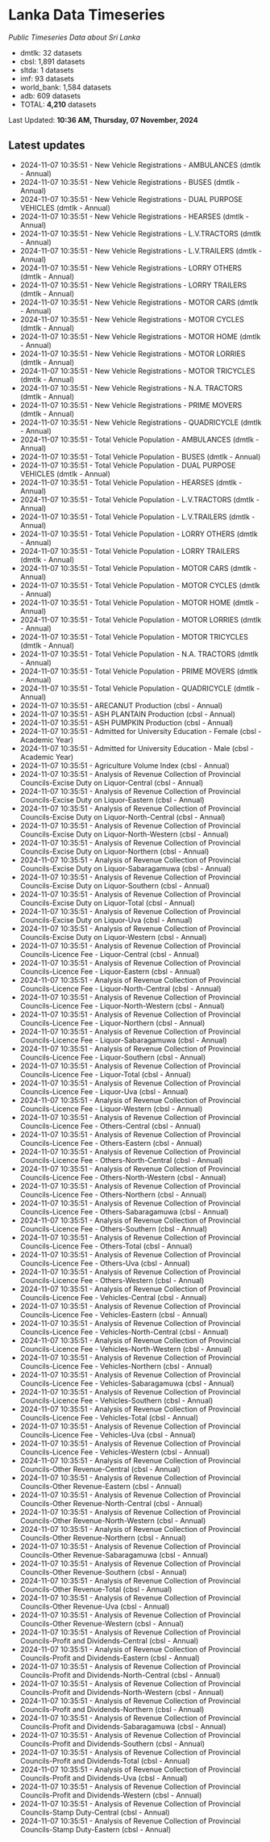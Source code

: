 # Lanka Data Timeseries
*Public Timeseries Data about Sri Lanka*

* dmtlk: 32 datasets
* cbsl: 1,891 datasets
* sltda: 1 datasets
* imf: 93 datasets
* world_bank: 1,584 datasets
* adb: 609 datasets
* TOTAL: **4,210** datasets

Last Updated: **10:36 AM, Thursday, 07 November, 2024**

## Latest updates

* 2024-11-07 10:35:51 - New Vehicle Registrations - AMBULANCES (dmtlk - Annual)
* 2024-11-07 10:35:51 - New Vehicle Registrations - BUSES (dmtlk - Annual)
* 2024-11-07 10:35:51 - New Vehicle Registrations - DUAL PURPOSE VEHICLES (dmtlk - Annual)
* 2024-11-07 10:35:51 - New Vehicle Registrations - HEARSES (dmtlk - Annual)
* 2024-11-07 10:35:51 - New Vehicle Registrations - L.V.TRACTORS (dmtlk - Annual)
* 2024-11-07 10:35:51 - New Vehicle Registrations - L.V.TRAILERS (dmtlk - Annual)
* 2024-11-07 10:35:51 - New Vehicle Registrations - LORRY OTHERS (dmtlk - Annual)
* 2024-11-07 10:35:51 - New Vehicle Registrations - LORRY TRAILERS (dmtlk - Annual)
* 2024-11-07 10:35:51 - New Vehicle Registrations - MOTOR CARS (dmtlk - Annual)
* 2024-11-07 10:35:51 - New Vehicle Registrations - MOTOR CYCLES (dmtlk - Annual)
* 2024-11-07 10:35:51 - New Vehicle Registrations - MOTOR HOME (dmtlk - Annual)
* 2024-11-07 10:35:51 - New Vehicle Registrations - MOTOR LORRIES (dmtlk - Annual)
* 2024-11-07 10:35:51 - New Vehicle Registrations - MOTOR TRICYCLES (dmtlk - Annual)
* 2024-11-07 10:35:51 - New Vehicle Registrations - N.A. TRACTORS (dmtlk - Annual)
* 2024-11-07 10:35:51 - New Vehicle Registrations - PRIME MOVERS (dmtlk - Annual)
* 2024-11-07 10:35:51 - New Vehicle Registrations - QUADRICYCLE (dmtlk - Annual)
* 2024-11-07 10:35:51 - Total Vehicle Population - AMBULANCES (dmtlk - Annual)
* 2024-11-07 10:35:51 - Total Vehicle Population - BUSES (dmtlk - Annual)
* 2024-11-07 10:35:51 - Total Vehicle Population - DUAL PURPOSE VEHICLES (dmtlk - Annual)
* 2024-11-07 10:35:51 - Total Vehicle Population - HEARSES (dmtlk - Annual)
* 2024-11-07 10:35:51 - Total Vehicle Population - L.V.TRACTORS (dmtlk - Annual)
* 2024-11-07 10:35:51 - Total Vehicle Population - L.V.TRAILERS (dmtlk - Annual)
* 2024-11-07 10:35:51 - Total Vehicle Population - LORRY OTHERS (dmtlk - Annual)
* 2024-11-07 10:35:51 - Total Vehicle Population - LORRY TRAILERS (dmtlk - Annual)
* 2024-11-07 10:35:51 - Total Vehicle Population - MOTOR CARS (dmtlk - Annual)
* 2024-11-07 10:35:51 - Total Vehicle Population - MOTOR CYCLES (dmtlk - Annual)
* 2024-11-07 10:35:51 - Total Vehicle Population - MOTOR HOME (dmtlk - Annual)
* 2024-11-07 10:35:51 - Total Vehicle Population - MOTOR LORRIES (dmtlk - Annual)
* 2024-11-07 10:35:51 - Total Vehicle Population - MOTOR TRICYCLES (dmtlk - Annual)
* 2024-11-07 10:35:51 - Total Vehicle Population - N.A. TRACTORS (dmtlk - Annual)
* 2024-11-07 10:35:51 - Total Vehicle Population - PRIME MOVERS (dmtlk - Annual)
* 2024-11-07 10:35:51 - Total Vehicle Population - QUADRICYCLE (dmtlk - Annual)
* 2024-11-07 10:35:51 - ARECANUT Production (cbsl - Annual)
* 2024-11-07 10:35:51 - ASH PLANTAIN Production (cbsl - Annual)
* 2024-11-07 10:35:51 - ASH PUMPKIN Production (cbsl - Annual)
* 2024-11-07 10:35:51 - Admitted for University Education - Female (cbsl - Academic Year)
* 2024-11-07 10:35:51 - Admitted for University Education - Male (cbsl - Academic Year)
* 2024-11-07 10:35:51 - Agriculture Volume Index (cbsl - Annual)
* 2024-11-07 10:35:51 - Analysis of Revenue Collection of Provincial Councils-Excise Duty on Liquor-Central (cbsl - Annual)
* 2024-11-07 10:35:51 - Analysis of Revenue Collection of Provincial Councils-Excise Duty on Liquor-Eastern (cbsl - Annual)
* 2024-11-07 10:35:51 - Analysis of Revenue Collection of Provincial Councils-Excise Duty on Liquor-North-Central (cbsl - Annual)
* 2024-11-07 10:35:51 - Analysis of Revenue Collection of Provincial Councils-Excise Duty on Liquor-North-Western (cbsl - Annual)
* 2024-11-07 10:35:51 - Analysis of Revenue Collection of Provincial Councils-Excise Duty on Liquor-Northern (cbsl - Annual)
* 2024-11-07 10:35:51 - Analysis of Revenue Collection of Provincial Councils-Excise Duty on Liquor-Sabaragamuwa (cbsl - Annual)
* 2024-11-07 10:35:51 - Analysis of Revenue Collection of Provincial Councils-Excise Duty on Liquor-Southern (cbsl - Annual)
* 2024-11-07 10:35:51 - Analysis of Revenue Collection of Provincial Councils-Excise Duty on Liquor-Total (cbsl - Annual)
* 2024-11-07 10:35:51 - Analysis of Revenue Collection of Provincial Councils-Excise Duty on Liquor-Uva (cbsl - Annual)
* 2024-11-07 10:35:51 - Analysis of Revenue Collection of Provincial Councils-Excise Duty on Liquor-Western (cbsl - Annual)
* 2024-11-07 10:35:51 - Analysis of Revenue Collection of Provincial Councils-Licence Fee - Liquor-Central (cbsl - Annual)
* 2024-11-07 10:35:51 - Analysis of Revenue Collection of Provincial Councils-Licence Fee - Liquor-Eastern (cbsl - Annual)
* 2024-11-07 10:35:51 - Analysis of Revenue Collection of Provincial Councils-Licence Fee - Liquor-North-Central (cbsl - Annual)
* 2024-11-07 10:35:51 - Analysis of Revenue Collection of Provincial Councils-Licence Fee - Liquor-North-Western (cbsl - Annual)
* 2024-11-07 10:35:51 - Analysis of Revenue Collection of Provincial Councils-Licence Fee - Liquor-Northern (cbsl - Annual)
* 2024-11-07 10:35:51 - Analysis of Revenue Collection of Provincial Councils-Licence Fee - Liquor-Sabaragamuwa (cbsl - Annual)
* 2024-11-07 10:35:51 - Analysis of Revenue Collection of Provincial Councils-Licence Fee - Liquor-Southern (cbsl - Annual)
* 2024-11-07 10:35:51 - Analysis of Revenue Collection of Provincial Councils-Licence Fee - Liquor-Total (cbsl - Annual)
* 2024-11-07 10:35:51 - Analysis of Revenue Collection of Provincial Councils-Licence Fee - Liquor-Uva (cbsl - Annual)
* 2024-11-07 10:35:51 - Analysis of Revenue Collection of Provincial Councils-Licence Fee - Liquor-Western (cbsl - Annual)
* 2024-11-07 10:35:51 - Analysis of Revenue Collection of Provincial Councils-Licence Fee - Others-Central (cbsl - Annual)
* 2024-11-07 10:35:51 - Analysis of Revenue Collection of Provincial Councils-Licence Fee - Others-Eastern (cbsl - Annual)
* 2024-11-07 10:35:51 - Analysis of Revenue Collection of Provincial Councils-Licence Fee - Others-North-Central (cbsl - Annual)
* 2024-11-07 10:35:51 - Analysis of Revenue Collection of Provincial Councils-Licence Fee - Others-North-Western (cbsl - Annual)
* 2024-11-07 10:35:51 - Analysis of Revenue Collection of Provincial Councils-Licence Fee - Others-Northern (cbsl - Annual)
* 2024-11-07 10:35:51 - Analysis of Revenue Collection of Provincial Councils-Licence Fee - Others-Sabaragamuwa (cbsl - Annual)
* 2024-11-07 10:35:51 - Analysis of Revenue Collection of Provincial Councils-Licence Fee - Others-Southern (cbsl - Annual)
* 2024-11-07 10:35:51 - Analysis of Revenue Collection of Provincial Councils-Licence Fee - Others-Total (cbsl - Annual)
* 2024-11-07 10:35:51 - Analysis of Revenue Collection of Provincial Councils-Licence Fee - Others-Uva (cbsl - Annual)
* 2024-11-07 10:35:51 - Analysis of Revenue Collection of Provincial Councils-Licence Fee - Others-Western (cbsl - Annual)
* 2024-11-07 10:35:51 - Analysis of Revenue Collection of Provincial Councils-Licence Fee - Vehicles-Central (cbsl - Annual)
* 2024-11-07 10:35:51 - Analysis of Revenue Collection of Provincial Councils-Licence Fee - Vehicles-Eastern (cbsl - Annual)
* 2024-11-07 10:35:51 - Analysis of Revenue Collection of Provincial Councils-Licence Fee - Vehicles-North-Central (cbsl - Annual)
* 2024-11-07 10:35:51 - Analysis of Revenue Collection of Provincial Councils-Licence Fee - Vehicles-North-Western (cbsl - Annual)
* 2024-11-07 10:35:51 - Analysis of Revenue Collection of Provincial Councils-Licence Fee - Vehicles-Northern (cbsl - Annual)
* 2024-11-07 10:35:51 - Analysis of Revenue Collection of Provincial Councils-Licence Fee - Vehicles-Sabaragamuwa (cbsl - Annual)
* 2024-11-07 10:35:51 - Analysis of Revenue Collection of Provincial Councils-Licence Fee - Vehicles-Southern (cbsl - Annual)
* 2024-11-07 10:35:51 - Analysis of Revenue Collection of Provincial Councils-Licence Fee - Vehicles-Total (cbsl - Annual)
* 2024-11-07 10:35:51 - Analysis of Revenue Collection of Provincial Councils-Licence Fee - Vehicles-Uva (cbsl - Annual)
* 2024-11-07 10:35:51 - Analysis of Revenue Collection of Provincial Councils-Licence Fee - Vehicles-Western (cbsl - Annual)
* 2024-11-07 10:35:51 - Analysis of Revenue Collection of Provincial Councils-Other Revenue-Central (cbsl - Annual)
* 2024-11-07 10:35:51 - Analysis of Revenue Collection of Provincial Councils-Other Revenue-Eastern (cbsl - Annual)
* 2024-11-07 10:35:51 - Analysis of Revenue Collection of Provincial Councils-Other Revenue-North-Central (cbsl - Annual)
* 2024-11-07 10:35:51 - Analysis of Revenue Collection of Provincial Councils-Other Revenue-North-Western (cbsl - Annual)
* 2024-11-07 10:35:51 - Analysis of Revenue Collection of Provincial Councils-Other Revenue-Northern (cbsl - Annual)
* 2024-11-07 10:35:51 - Analysis of Revenue Collection of Provincial Councils-Other Revenue-Sabaragamuwa (cbsl - Annual)
* 2024-11-07 10:35:51 - Analysis of Revenue Collection of Provincial Councils-Other Revenue-Southern (cbsl - Annual)
* 2024-11-07 10:35:51 - Analysis of Revenue Collection of Provincial Councils-Other Revenue-Total (cbsl - Annual)
* 2024-11-07 10:35:51 - Analysis of Revenue Collection of Provincial Councils-Other Revenue-Uva (cbsl - Annual)
* 2024-11-07 10:35:51 - Analysis of Revenue Collection of Provincial Councils-Other Revenue-Western (cbsl - Annual)
* 2024-11-07 10:35:51 - Analysis of Revenue Collection of Provincial Councils-Profit and Dividends-Central (cbsl - Annual)
* 2024-11-07 10:35:51 - Analysis of Revenue Collection of Provincial Councils-Profit and Dividends-Eastern (cbsl - Annual)
* 2024-11-07 10:35:51 - Analysis of Revenue Collection of Provincial Councils-Profit and Dividends-North-Central (cbsl - Annual)
* 2024-11-07 10:35:51 - Analysis of Revenue Collection of Provincial Councils-Profit and Dividends-North-Western (cbsl - Annual)
* 2024-11-07 10:35:51 - Analysis of Revenue Collection of Provincial Councils-Profit and Dividends-Northern (cbsl - Annual)
* 2024-11-07 10:35:51 - Analysis of Revenue Collection of Provincial Councils-Profit and Dividends-Sabaragamuwa (cbsl - Annual)
* 2024-11-07 10:35:51 - Analysis of Revenue Collection of Provincial Councils-Profit and Dividends-Southern (cbsl - Annual)
* 2024-11-07 10:35:51 - Analysis of Revenue Collection of Provincial Councils-Profit and Dividends-Total (cbsl - Annual)
* 2024-11-07 10:35:51 - Analysis of Revenue Collection of Provincial Councils-Profit and Dividends-Uva (cbsl - Annual)
* 2024-11-07 10:35:51 - Analysis of Revenue Collection of Provincial Councils-Profit and Dividends-Western (cbsl - Annual)
* 2024-11-07 10:35:51 - Analysis of Revenue Collection of Provincial Councils-Stamp Duty-Central (cbsl - Annual)
* 2024-11-07 10:35:51 - Analysis of Revenue Collection of Provincial Councils-Stamp Duty-Eastern (cbsl - Annual)